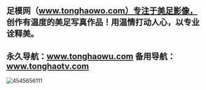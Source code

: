足模网（www.tonghaowo.com）专注于美足影像，
创作有温度的美足写真作品！用温情打动人心，以专业诠释美。
----------------------------
永久导航：www.tonghaowu.com 
备用导航：www.tonghaotv.com
-------------------------------
![4545656111](https://github.com/siwameijiao1/siwameijiao1/assets/173350735/edf8ec45-c0c3-45e2-9a21-b191ec1565ab)
